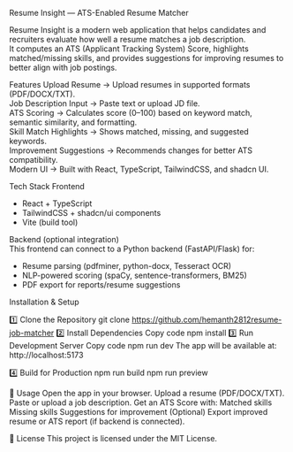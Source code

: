Resume Insight — ATS-Enabled Resume Matcher

Resume Insight is a modern web application that helps candidates and recruiters evaluate how well a resume matches a job description.  
It computes an ATS (Applicant Tracking System) Score, highlights matched/missing skills, and provides suggestions for improving resumes to better align with job postings.  

Features
  Upload Resume → Upload resumes in supported formats (PDF/DOCX/TXT).  
  Job Description Input → Paste text or upload JD file.  
  ATS Scoring → Calculates score (0–100) based on keyword match, semantic similarity, and formatting.  
  Skill Match Highlights → Shows matched, missing, and suggested keywords.  
  Improvement Suggestions → Recommends changes for better ATS compatibility.  
  Modern UI → Built with React, TypeScript, TailwindCSS, and shadcn UI.  

 Tech Stack
Frontend
-  React + TypeScript  
-  TailwindCSS + shadcn/ui components  
-  Vite (build tool)  

Backend (optional integration)  
This frontend can connect to a Python backend (FastAPI/Flask) for:  
- Resume parsing (pdfminer, python-docx, Tesseract OCR)  
- NLP-powered scoring (spaCy, sentence-transformers, BM25)  
- PDF export for reports/resume suggestions  

Installation & Setup

1️⃣ Clone the Repository
git clone https://github.com/hemanth2812resume-job-matcher
2️⃣ Install Dependencies
Copy code
npm install
3️⃣ Run Development Server
Copy code
npm run dev
The app will be available at: http://localhost:5173

4️⃣ Build for Production
npm run build
npm run preview

📌 Usage
Open the app in your browser.
Upload a resume (PDF/DOCX/TXT).
Paste or upload a job description.
Get an ATS Score with:
Matched skills
Missing skills
Suggestions for improvement
(Optional) Export improved resume or ATS report (if backend is connected).

📄 License
This project is licensed under the MIT License.
